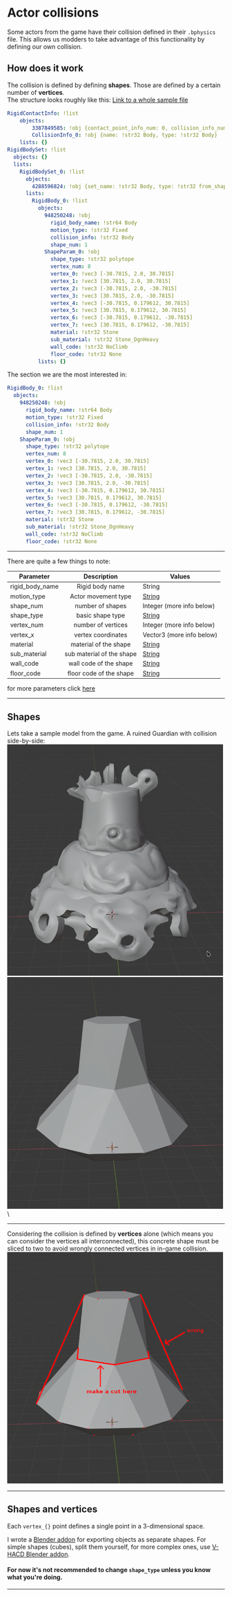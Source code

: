 # Actor collisions
Some actors from the game have their collision defined in their `.bphysics` file. This allows us modders to take advantage of this functionality by defining our own collision.
## How does it work
The collision is defined by defining **shapes**. Those are defined by a certain number of **vertices**.\
The structure looks roughly like this: [Link to a whole sample file](samples/FldObj_RuinGuardian_A_01_Dynamic.physics.yml)
```yml
RigidContactInfo: !list
    objects:
        3387849585: !obj {contact_point_info_num: 0, collision_info_num: 1}
        CollisionInfo_0: !obj {name: !str32 Body, type: !str32 Body}
    lists: {}
RigidBodySet: !list
  objects: {}
  lists:
    RigidBodySet_0: !list
      objects:
        4288596824: !obj {set_name: !str32 Body, type: !str32 from_shape_type, num: 1}
      lists:
        RigidBody_0: !list
          objects:
            948250248: !obj
              rigid_body_name: !str64 Body
              motion_type: !str32 Fixed
              collision_info: !str32 Body
              shape_num: 1
            ShapeParam_0: !obj
              shape_type: !str32 polytope
              vertex_num: 8
              vertex_0: !vec3 [-30.7815, 2.0, 30.7815]
              vertex_1: !vec3 [30.7815, 2.0, 30.7815]
              vertex_2: !vec3 [-30.7815, 2.0, -30.7815]
              vertex_3: !vec3 [30.7815, 2.0, -30.7815]
              vertex_4: !vec3 [-30.7815, 0.179612, 30.7815]
              vertex_5: !vec3 [30.7815, 0.179612, 30.7815]
              vertex_6: !vec3 [-30.7815, 0.179612, -30.7815]
              vertex_7: !vec3 [30.7815, 0.179612, -30.7815]
              material: !str32 Stone
              sub_material: !str32 Stone_DgnHeavy
              wall_code: !str32 NoClimb
              floor_code: !str32 None
          lists: {}
```
The section we are the most interested in:
```yml
RigidBody_0: !list
  objects:
    948250248: !obj
      rigid_body_name: !str64 Body
      motion_type: !str32 Fixed
      collision_info: !str32 Body
      shape_num: 1
    ShapeParam_0: !obj
      shape_type: !str32 polytope
      vertex_num: 8
      vertex_0: !vec3 [-30.7815, 2.0, 30.7815]
      vertex_1: !vec3 [30.7815, 2.0, 30.7815]
      vertex_2: !vec3 [-30.7815, 2.0, -30.7815]
      vertex_3: !vec3 [30.7815, 2.0, -30.7815]
      vertex_4: !vec3 [-30.7815, 0.179612, 30.7815]
      vertex_5: !vec3 [30.7815, 0.179612, 30.7815]
      vertex_6: !vec3 [-30.7815, 0.179612, -30.7815]
      vertex_7: !vec3 [30.7815, 0.179612, -30.7815]
      material: !str32 Stone
      sub_material: !str32 Stone_DgnHeavy
      wall_code: !str32 NoClimb
      floor_code: !str32 None
```
---
There are quite a few things to note:

| Parameter       |        Description        | Values                             |
| --------------- | :-----------------------: | ---------------------------------- |
| rigid_body_name |      Rigid body name      | String                             |
| motion_type     |    Actor movement type    | [String](params/motion_types.yml)  |
| shape_num       |     number of shapes      | Integer (more info below)          |
| shape_type      |     basic shape type      | [String](params/shape_types.yml)   |
| vertex_num      |    number of vertices     | Integer (more info below)          |
| vertex_x        |    vertex coordinates     | Vector3 (more info below)          |
| material        |   material of the shape   | [String](params/materials.yml)     |
| sub_material    | sub material of the shape | [String](params/sub_materials.yml) |
| wall_code       |  wall code of the shape   | [String](params/wall_codes.yml)    |
| floor_code      |  floor code of the shape  | [String](params/floor_codes.yml)   |

for more parameters click [here](params)
___
## Shapes
Lets take a sample model from the game. A ruined Guardian with collision side-by-side:\
<img src=res/only-model.png width="500"><img src=res/only-collision.png width="500">\
___
Considering the collision is defined by **vertices** alone (which means you can consider the vertices all interconnected), this concrete shape must be sliced to two to avoid wrongly connected vertices in in-game collision.\
<img src=res/collision-error.png width="500">
___
## Shapes and vertices
Each `vertex_{}` point defines a single point in a 3-dimensional space.

I wrote a [Blender addon](scripts) for exporting objects as separate shapes. For simple shapes (cubes), split them yourself, for more complex ones, use [V-HACD Blender addon](https://github.com/andyp123/blender_vhacd).
#### For now it's not recommended to change `shape_type` unless you know what you're doing.
___